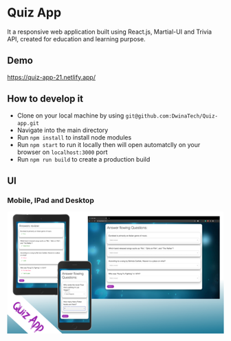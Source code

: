 # Quiz App

It a responsive web application built using React.js, Martial-UI and Trivia API, created for education and learning purpose.

## Demo
https://quiz-app-21.netlify.app/

## How to develop it

- Clone on your local machine by using `git@github.com:DwinaTech/Quiz-app.git`
- Navigate into the main directory
- Run `npm install` to install node modules
- Run `npm start` to run it locally then will open automatclly on your browser on `localhost:3000` port
- Run `npm run build` to create a production build

## UI
### Mobile, IPad and Desktop
<img src="https://github.com/DwinaTech/public-images/blob/main/thumbnail/quiz-app.jpg?raw=true" alt="website-image" />

